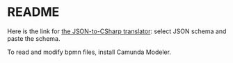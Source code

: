 # README

Here is the link for [the JSON-to-CSharp translator](https://app.quicktype.io/?l=csharp): select JSON schema and paste the schema.

To read and modify bpmn files, install Camunda Modeler.

